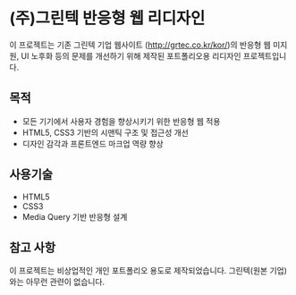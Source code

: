 # (주)그린텍 반응형 웹 리디자인
이 프로젝트는 기존 그린텍 기업 웹사이트 (http://grtec.co.kr/kor/)의 반응형 웹 미지원, UI 노후화 등의 문제를 개선하기 위해 제작된 포트폴리오용 리디자인 프로젝트입니다.

## 목적
- 모든 기기에서 사용자 경험을 향상시키기 위한 반응형 웹 적용
- HTML5, CSS3 기반의 시맨틱 구조 및 접근성 개선
- 디자인 감각과 프론트엔드 마크업 역량 향상

## 사용기술
- HTML5
- CSS3
- Media Query 기반 반응형 설계

## 참고 사항
이 프로젝트는 비상업적인 개인 포트폴리오 용도로 제작되었습니다.
그린텍(원본 기업)와는 아무런 관련이 없습니다.
